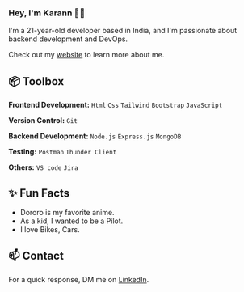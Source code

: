 ### Hey, I'm Karann 👋🏽  

I'm a 21-year-old developer based in India, and I'm passionate about backend development and DevOps. 

Check out my [website](https://karanntech.github.io/Portfoliozk09/) to learn more about me. 
 
## 📦 Toolbox

**Frontend Development:** `Html` `Css` `Tailwind` `Bootstrap` `JavaScript`
 
**Version Control:** `Git` 

**Backend Development:** `Node.js` `Express.js` `MongoDB`

**Testing:** `Postman` `Thunder Client`

**Others:** `VS code` `Jira`
 
## ✨ Fun Facts 

- Dororo is my favorite anime.
- As a kid, I wanted to be a Pilot.
- I love Bikes, Cars.

## 📫 Contact

 For a quick response, DM me on [LinkedIn](https://www.linkedin.com/in/karannkumar). 
 

